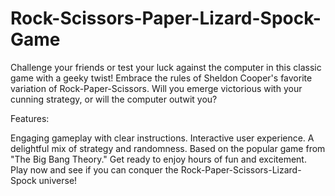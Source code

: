 # Rock-Scissors-Paper-Lizard-Spock-Game

Challenge your friends or test your luck against the computer in this classic game with a geeky twist! Embrace the rules of Sheldon Cooper's favorite variation of Rock-Paper-Scissors. Will you emerge victorious with your cunning strategy, or will the computer outwit you?

Features:

Engaging gameplay with clear instructions.
Interactive user experience.
A delightful mix of strategy and randomness.
Based on the popular game from "The Big Bang Theory."
Get ready to enjoy hours of fun and excitement. Play now and see if you can conquer the Rock-Paper-Scissors-Lizard-Spock universe!

